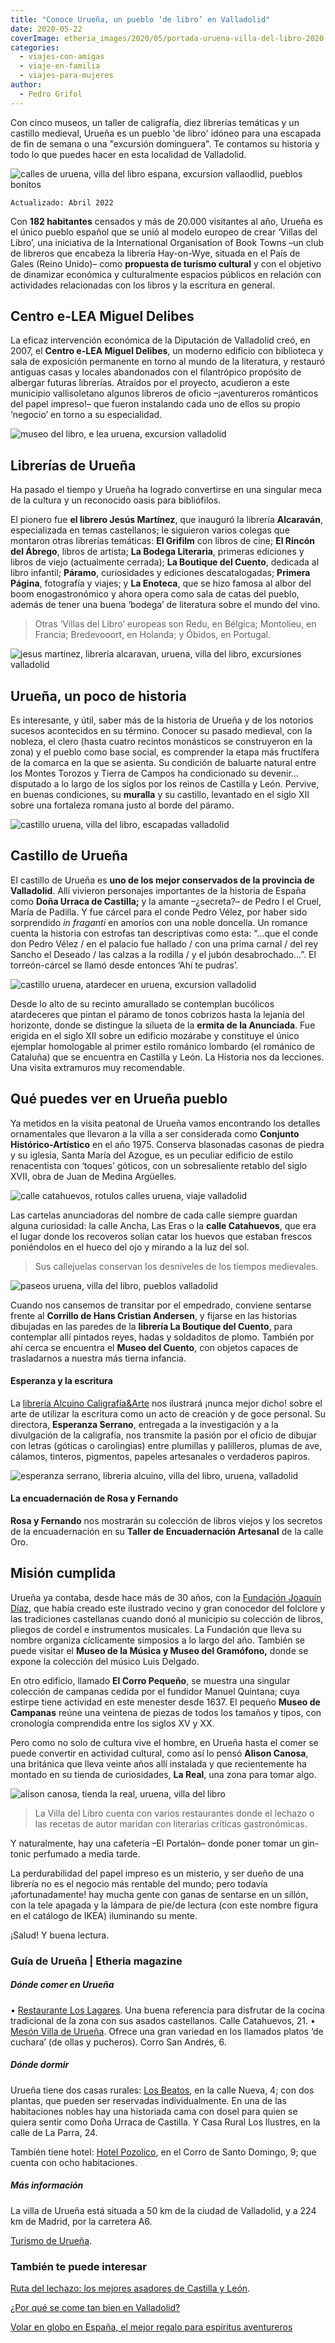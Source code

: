 ```yaml
---
title: "Conoce Urueña, un pueblo ‘de libro’ en Valladolid"
date: 2020-05-22
coverImage: etheria_images/2020/05/portada-uruena-villa-del-libro-2020.jpg
categories: 
  - viajes-con-amigas
  - viaje-en-familia
  - viajes-para-mujeres
author: 
  - Pedro Grifol
---
```


Con cinco museos, un taller de caligrafía, diez librerías temáticas y un castillo medieval, Urueña es un pueblo 'de libro' idóneo para una escapada de fin de semana o una "excursión dominguera". Te contamos su historia y todo lo que puedes hacer en esta localidad de Valladolid.

![calles de uruena, villa del libro espana, excursion vallaodlid, pueblos bonitos](etheria_images/2020/05/excursion-uruena-valladolid.jpg "Calles de Urueña (Valladolid). © Pedro Grifol")

```
Actualizado: Abril 2022
```

Con **182 habitantes** censados y más de 20.000 visitantes al año, Urueña es el único 
pueblo español que se unió al modelo europeo de crear ‘Villas del Libro’, una iniciativa 
de la International Organisation of Book Towns –un club de libreros que encabeza la 
librería Hay-on-Wye, situada en el País de Gales (Reino Unido)– como **propuesta de 
turismo cultural** y con el objetivo de dinamizar económica y culturalmente espacios 
públicos en relación con actividades relacionadas con los libros y la escritura en 
general. 

## Centro e-LEA Miguel Delibes

La eficaz intervención económica de la Diputación de Valladolid creó, en 2007, el 
**Centro e-LEA Miguel Delibes**, un moderno edificio con biblioteca y sala de exposición 
permanente en torno al mundo de la literatura, y restauró antiguas casas y locales 
abandonados con el filantrópico propósito de albergar futuras librerías. Atraídos por el 
proyecto, acudieron a este municipio vallisoletano algunos libreros de oficio 
–¡aventureros románticos del papel impreso!– que fueron instalando cada uno de ellos su 
propio ‘negocio’ en torno a su especialidad. 

![museo del libro, e lea uruena, excursion valladolid](etheria_images/2020/05/Uruena-valladolid-Museo-del-Libro-e-LEA.jpg "Centro e-LEA Miguel Delibes, en la villa de Urueña. © P. Grifol")

## Librerías de Urueña

Ha pasado el tiempo y Urueña ha logrado convertirse en una singular meca de la cultura y 
un reconocido oasis para bibliófilos. 

El pionero fue **el librero Jesús Martínez**, que inauguró la librería **Alcaraván**, 
especializada en temas castellanos; le siguieron varios colegas que montaron otras 
librerías temáticas: **El Grifilm** con libros de cine; **El Rincón del Ábrego**, libros 
de artista; **La Bodega Literaria**, primeras ediciones y libros de viejo (actualmente 
cerrada);​ **La Boutique del Cuento**, dedicada al libro infantil; **Páramo**, 
curiosidades y ediciones descatalogadas;​ **Primera Página**, fotografía y viajes; y 
**La Enoteca**, que se hizo famosa al albor del boom enogastronómico y ahora opera como 
sala de catas del pueblo, además de tener una buena ‘bodega’ de literatura sobre el 
mundo del vino. 

> Otras ‘Villas del Libro’ europeas son Redu, en Bélgica; Montolieu, en Francia; 
> Bredevooort, en Holanda; y Óbidos, en Portugal. 

![jesus martinez, libreria alcaravan, uruena, villa del libro, excursiones valladolid](etheria_images/2020/05/Uruena-villa-del-libro-valladolid-libreria-alcaravan.jpg "El librero Jesús Martínez fue el pionero de la villa con la librería Alcaraván. © P. Grifol")

## Urueña, un poco de historia

Es interesante, y útil, saber más de la historia de Urueña y de los notorios sucesos 
acontecidos en su término. Conocer su pasado medieval, con la nobleza, el clero (hasta 
cuatro recintos monásticos se construyeron en la zona) y el pueblo como base social, es 
comprender la etapa más fructífera de la comarca en la que se asienta. Su condición de 
baluarte natural entre los Montes Torozos y Tierra de Campos ha condicionado su devenir… 
disputado a lo largo de los siglos por los reinos de Castilla y León. Pervive, en buenas 
condiciones, su **muralla** y su castillo, levantado en el siglo XII sobre una fortaleza 
romana justo al borde del páramo. 

![castillo uruena, villa del libro, escapadas valladolid](etheria_images/2020/05/Uruena-villa-del-libro-castillo-valladolid.jpg "Panorámica con Urueña al fondo. © Pedro Grifol")

## Castillo de Urueña

El castillo de Urueña es **uno de los mejor conservados de la provincia de Valladolid**. 
Allí vivieron personajes importantes de la historia de España como **Doña Urraca de 
Castilla;** y la amante –¿secreta?– de Pedro I el Cruel, María de Padilla. Y fue cárcel 
para el conde Pedro Vélez, por haber sido sorprendido _in fraganti_ en amoríos con una 
noble doncella. Un romance cuenta la historia con estrofas tan descriptivas como esta: 
“…que el conde don Pedro Vélez / en el palacio fue hallado / con una prima carnal / del 
rey Sancho el Deseado / las calzas a la rodilla / y el jubón desabrochado…”. El 
torreón-cárcel se llamó desde entonces ‘Ahí te pudras’. 

![castillo uruena, atardecer en uruena, excursion valladolid](etheria_images/2020/05/Uruena-villa-del-libro-valladolid-atardecer.jpg "Atardecer desde Urueña. © P. Grifol")

Desde lo alto de su recinto amurallado se contemplan bucólicos atardeceres que pintan el 
páramo de tonos cobrizos hasta la lejanía del horizonte, donde se distingue la silueta 
de la **ermita de la Anunciada**. Fue erigida en el siglo XII sobre un edificio mozárabe 
y constituye el único ejemplar homologable al primer estilo románico lombardo (el 
románico de Cataluña) que se encuentra en Castilla y León. La Historia nos da lecciones. 
Una visita extramuros muy recomendable. 

## Qué puedes ver en Urueña pueblo

Ya metidos en la visita peatonal de Urueña vamos encontrando los detalles ornamentales 
que llevaron a la villa a ser considerada como **Conjunto Histórico-Artístico** en el 
año 1975. Conserva blasonadas casonas de piedra y su iglesia, Santa María del Azogue, es 
un peculiar edificio de estilo renacentista con ‘toques’ góticos, con un sobresaliente 
retablo del siglo XVII, obra de Juan de Medina Argüelles. 

![calle catahuevos, rotulos calles uruena, viaje valladolid](etheria_images/2020/05/Uruena-villa-del-libro-valladolid-nombre-calles.jpg "Curiosos rótulos de las calles de Urueña. © P. Grifol")

Las cartelas anunciadoras del nombre de cada calle siempre guardan alguna curiosidad: la 
calle Ancha, Las Eras o la **calle Catahuevos**, que era el lugar donde los recoveros 
solían catar los huevos que estaban frescos poniéndolos en el hueco del ojo y mirando a 
la luz del sol. 

> Sus callejuelas conservan los desniveles de los tiempos medievales. 

![paseos uruena, villa del libro, pueblos valladolid](etheria_images/2020/05/Uruena-valladolid.jpg "No te prives de dar un paseo nocturno por Urueña. © P. Grifol")

Cuando nos cansemos de transitar por el empedrado, conviene sentarse frente al 
**Corrillo de Hans Cristian Andersen**, y fijarse en las historias dibujadas en las 
paredes de la **librería La Boutique del Cuento**, para contemplar allí pintados reyes, 
hadas y soldaditos de plomo. También por ahí cerca se encuentra el **Museo del Cuento**, 
con objetos capaces de trasladarnos a nuestra más tierna infancia. 

#### Esperanza y la escritura

La [librería Alcuino Caligrafía&Arte](http://www.alcuinocaligrafiayarte.com) nos 
ilustrará ¡nunca mejor dicho! sobre el arte de utilizar la escritura como un acto de 
creación y de goce personal. Su directora, **Esperanza Serrano**, entregada a la 
investigación y a la divulgación de la caligrafía, nos transmite la pasión por el oficio 
de dibujar con letras (góticas o carolingias) entre plumillas y palilleros, plumas de 
ave, cálamos, tinteros, pigmentos, papeles artesanales o verdaderos papiros. 

![esperanza serrano, libreria alcuino, villa del libro, uruena, valladolid](etheria_images/2020/05/Uruena-valladolid-caligrafa-Esperanza-Serrano.jpg "La caligrafista Esperanza Serrano dirige la librería Alcuino Caligrafía&Arte. © P. Grifol")

#### La encuadernación de Rosa y Fernando

**Rosa y Fernando** nos mostrarán su colección de libros viejos y los secretos de la 
encuadernación en su **Taller de Encuadernación Artesanal** de la calle Oro. 

## Misión cumplida

Urueña ya contaba, desde hace más de 30 años, con la [Fundación Joaquín 
Díaz](http://www.funjdiaz.net), que había creado este ilustrado vecino y gran conocedor 
del folclore y las tradiciones castellanas cuando donó al municipio su colección de 
libros, pliegos de cordel e instrumentos musicales. La Fundación que lleva su nombre 
organiza cíclicamente simposios a lo largo del año. También se puede visitar el **Museo 
de la Música y Museo del Gramófono,** donde se expone la colección del músico Luis 
Delgado. 

En otro edificio, llamado **El Corro Pequeño**, se muestra una singular colección de 
campanas cedida por el fundidor Manuel Quintana; cuya estirpe tiene actividad en este 
menester desde 1637. El pequeño **Museo de Campanas** reúne una veintena de piezas de 
todos los tamaños y tipos, con cronología comprendida entre los siglos XV y XX. 

Pero como no solo de cultura vive el hombre, en Urueña hasta el comer se puede convertir 
en actividad cultural, como así lo pensó **Alison Canosa**, una británica que lleva 
veinte años allí instalada y que recientemente ha montado en su tienda de curiosidades, 
**La Real**, una zona para tomar algo. 

![alison canosa, tienda la real, uruena, villa del libro](etheria_images/2020/05/Uruena-valladolid-Alison-Canosa-La-Real.jpg "Alison Canosa regenta la tienda de curiosidades La Real. © P. Grifol")

> La Villa del Libro cuenta con varios restaurantes donde el lechazo o las recetas de 
> autor maridan con literarias críticas gastronómicas. 

Y naturalmente, hay una cafetería –El Portalón– donde poner tomar un gin-tonic perfumado 
a media tarde. 

La perdurabilidad del papel impreso es un misterio, y ser dueño de una librería no es el 
negocio más rentable del mundo; pero todavía ¡afortunadamente! hay mucha gente con ganas 
de sentarse en un sillón, con la tele apagada y la lámpara de pie/de lectura (con este 
nombre figura en el catálogo de IKEA) iluminando su mente. 

¡Salud! Y buena lectura. 

### Guía de Urueña | Etheria magazine

##### Dónde comer en Urueña

• [Restaurante Los Lagares](http://www.loslagares.com). Una buena referencia para 
disfrutar de la cocina tradicional de la zona con sus asados castellanos. Calle 
Catahuevos, 21. • [Mesón Villa de Urueña](http://www.mesonvilladeurueña.es). Ofrece una 
gran variedad en los llamados platos ‘de cuchara’ (de ollas y pucheros). Corro San 
Andrés, 6. 

##### Dónde dormir

Urueña tiene dos casas rurales: [Los Beatos](http://www.villadeuruena.es), en la calle 
Nueva, 4; con dos plantas, que pueden ser reservadas individualmente. En una de las 
habitaciones nobles hay una historiada cama con dosel para quien se quiera sentir como 
Doña Urraca de Castilla. Y Casa Rural Los Ilustres, en la calle de La Parra, 24. 

También tiene hotel: [Hotel Pozolico](http://www.pozolico.com), en el Corro de Santo 
Domingo, 9; que cuenta con ocho habitaciones. 

##### Más información

La villa de Urueña está situada a 50 km de la ciudad de Valladolid, y a 224 km de 
Madrid, por la carretera A6. 

[Turismo de Urueña](http://www.urueña.es/). 

### También te puede interesar

[Ruta del lechazo: los mejores asadores de Castilla y 
León](https://etheriamagazine.com/2019/04/25/viajar-con-amigas-ruta-del-lechazo-mejores-asadores-castilla-y-leon/). 

[¿Por qué se come tan bien en 
Valladolid?](https://etheriamagazine.com/2019/01/31/bares-imprescindibles-finde-valladolid/) 

[Volar en globo en España, el mejor regalo para espíritus 
aventureros](https://etheriamagazine.com/2020/07/07/vuelos-en-globo-en-espana-regalo-viajero/)
